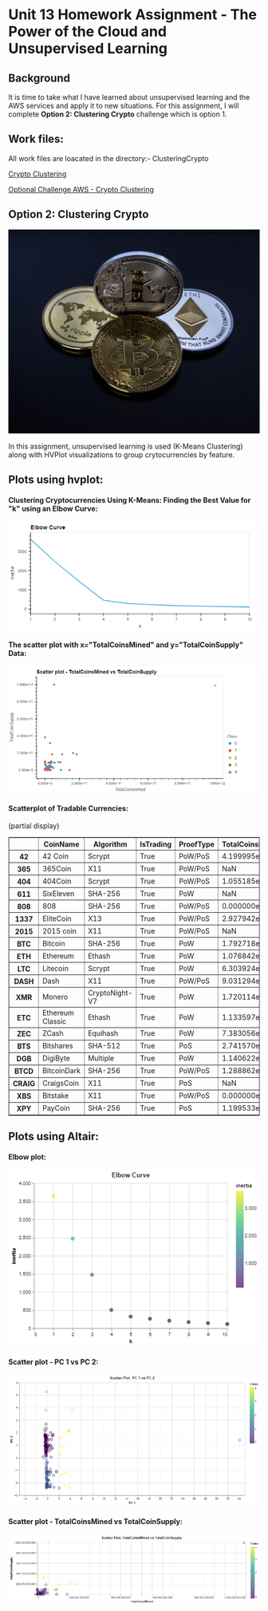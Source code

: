 # Unit 13 Homework Assignment - The Power of the Cloud and Unsupervised Learning

## Background

It is time to take what I have learned about unsupervised learning and the AWS services and apply it to new situations. For this assignment, I will complete **Option 2: Clustering Crypto** challenge which is option 1.

## Work files:
All work files are loacated in the directory:- ClusteringCrypto

[Crypto Clustering](ClusteringCrypto/crypto_clustering.ipynb)

[Optional Challenge AWS - Crypto Clustering](ClusteringCrypto/crypto_clustering_sm.ipynb)

## Option 2: Clustering Crypto
![Cryptocurrencies coins](Graph/cryptocurrencies-coins.jpg)


In this assignment, unsupervised learning is used (K-Means Clustering) along with HVPlot visualizations to group crytocurrencies by feature.


## Plots using hvplot:

#### Clustering Cryptocurrencies Using K-Means: Finding the Best Value for "k" using an Elbow Curve:
![elbow curve](Graph/bokeh_plot-Elbow_Curve.png)



#### The scatter plot with x="TotalCoinsMined" and y="TotalCoinSupply" Data:
![scatter_plot](Graph/bokeh_plot_Scatter_Plot_TotalCoinsMined_vs_TotalCoinSupply.png)



#### Scatterplot of Tradable Currencies:
(partial display)

<div>
<table border=\1\ class=\dataframe\>
    <thead>
    <tr style=\text-align: right;\>
        <th></th>
        <th>CoinName</th>
        <th>Algorithm</th>
        <th>IsTrading</th>
        <th>ProofType</th>
        <th>TotalCoinsMined</th>
        <th>TotalCoinSupply</th>
    </tr>
    </thead>
    <tbody>
    <tr>
        <th>42</th>
        <td>42 Coin</td>
        <td>Scrypt</td>
        <td>True</td>
        <td>PoW/PoS</td>
        <td>4.199995e+01</td>
        <td>42</td>
    </tr>
    <tr>
        <th>365</th>
        <td>365Coin</td>
        <td>X11</td>
        <td>True</td>
        <td>PoW/PoS</td>
        <td>NaN</td>
        <td>2300000000</td>
    </tr>
    <tr>
        <th>404</th>
        <td>404Coin</td>
        <td>Scrypt</td>
        <td>True</td>
        <td>PoW/PoS</td>
        <td>1.055185e+09</td>
        <td>532000000</td>
    </tr>
    <tr>
        <th>611</th>
        <td>SixEleven</td>
        <td>SHA-256</td>
        <td>True</td>
        <td>PoW</td>
        <td>NaN</td>
        <td>611000</td>
    </tr>
    <tr>
        <th>808</th>
        <td>808</td>
        <td>SHA-256</td>
        <td>True</td>
        <td>PoW/PoS</td>
        <td>0.000000e+00</td>
        <td>0</td>
    </tr>
    <tr>
        <th>1337</th>
        <td>EliteCoin</td>
        <td>X13</td>
        <td>True</td>
        <td>PoW/PoS</td>
        <td>2.927942e+10</td>
        <td>314159265359</td>
    </tr>
    <tr>
        <th>2015</th>
        <td>2015 coin</td>
        <td>X11</td>
        <td>True</td>
        <td>PoW/PoS</td>
        <td>NaN</td>
        <td>0</td>
    </tr>
    <tr>
        <th>BTC</th>
        <td>Bitcoin</td>
        <td>SHA-256</td>
        <td>True</td>
        <td>PoW</td>
        <td>1.792718e+07</td>
        <td>21000000</td>
    </tr>
    <tr>
        <th>ETH</th>
        <td>Ethereum</td>
        <td>Ethash</td>
        <td>True</td>
        <td>PoW</td>
        <td>1.076842e+08</td>
        <td>0</td>
    </tr>
    <tr>
        <th>LTC</th>
        <td>Litecoin</td>
        <td>Scrypt</td>
        <td>True</td>
        <td>PoW</td>
        <td>6.303924e+07</td>
        <td>84000000</td>
    </tr>
    <tr>
        <th>DASH</th>
        <td>Dash</td>
        <td>X11</td>
        <td>True</td>
        <td>PoW/PoS</td>
        <td>9.031294e+06</td>
        <td>22000000</td>
    </tr>
    <tr>
        <th>XMR</th>
        <td>Monero</td>
        <td>CryptoNight-V7</td>
        <td>True</td>
        <td>PoW</td>
        <td>1.720114e+07</td>
        <td>0</td>
    </tr>
    <tr>
        <th>ETC</th>
        <td>Ethereum Classic</td>
        <td>Ethash</td>
        <td>True</td>
        <td>PoW</td>
        <td>1.133597e+08</td>
        <td>210000000</td>
    </tr>
    <tr>
        <th>ZEC</th>
        <td>ZCash</td>
        <td>Equihash</td>
        <td>True</td>
        <td>PoW</td>
        <td>7.383056e+06</td>
        <td>21000000</td>
    </tr>
    <tr>
        <th>BTS</th>
        <td>Bitshares</td>
        <td>SHA-512</td>
        <td>True</td>
        <td>PoS</td>
        <td>2.741570e+09</td>
        <td>3600570502</td>
    </tr>
    <tr>
        <th>DGB</th>
        <td>DigiByte</td>
        <td>Multiple</td>
        <td>True</td>
        <td>PoW</td>
        <td>1.140622e+10</td>
        <td>21000000000</td>
    </tr>
    <tr>
        <th>BTCD</th>
        <td>BitcoinDark</td>
        <td>SHA-256</td>
        <td>True</td>
        <td>PoW/PoS</td>
        <td>1.288862e+06</td>
        <td>22000000</td>
    </tr>
    <tr>
        <th>CRAIG</th>
        <td>CraigsCoin</td>
        <td>X11</td>
        <td>True</td>
        <td>PoS</td>
        <td>NaN</td>
        <td>30000000</td>
    </tr>
    <tr>
        <th>XBS</th>
        <td>Bitstake</td>
        <td>X11</td>
        <td>True</td>
        <td>PoW/PoS</td>
        <td>0.000000e+00</td>
        <td>1300000</td>
    </tr>
    <tr>
        <th>XPY</th>
        <td>PayCoin</td>
        <td>SHA-256</td>
        <td>True</td>
        <td>PoS</td>
        <td>1.199533e+07</td>
        <td>12500000</td>
    </tr>
    </tbody>
</table>


</div>

## Plots using Altair:

#### Elbow plot:
![elbow curve](Graph/Altair_Elbow_Curve.png)


#### Scatter plot - PC 1 vs PC 2:
![elbow curve](Graph/Altair_Scatter_Plot_PC_1_vs_PC_2.png)


#### Scatter plot - TotalCoinsMined vs TotalCoinSupply:
![elbow curve](Graph/Altair_Scatter_Plot_TotalCoinsMined_vs_TotalCoinSupply.png)
